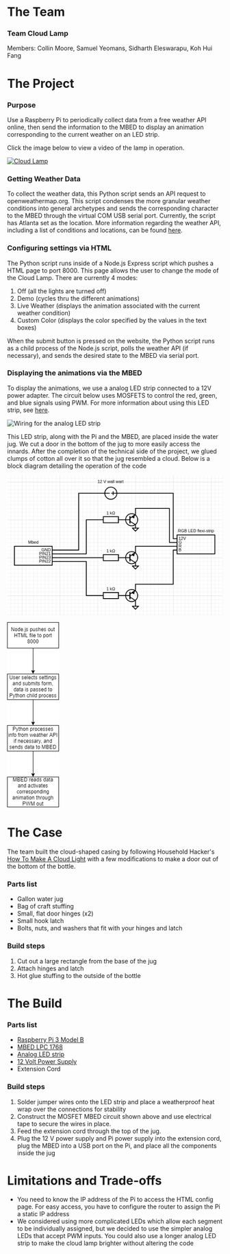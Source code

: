 # The Team
### Team Cloud Lamp
Members: Collin Moore, Samuel Yeomans, Sidharth Eleswarapu, Koh Hui Fang

# The Project
### Purpose 
Use a Raspberry Pi to periodically collect data from a free weather API online, then send the information to the MBED to display an animation corresponding to the current weather on an LED strip.

Click the image below to view a video of the lamp in operation.

[![Cloud Lamp](https://img.youtube.com/vi/CS85uOtd2Cg/0.jpg)](https://youtu.be/CS85uOtd2Cg "Cloud Lamp")

### Getting Weather Data
To collect the weather data, this Python script sends an API request to openweathermap.org. This script condenses the more granular weather conditions into general archetypes and sends the corresponding character to the MBED through the virtual COM USB serial port. Currently, the script has Atlanta set as the location. More information regarding the weather API, including a list of conditions and locations, can be found [here](https://openweathermap.org/current).

### Configuring settings via HTML
The Python script runs inside of a Node.js Express script which pushes a HTML page to port 8000. This page allows the user to change the mode of the Cloud Lamp. There are currently 4 modes:
1. Off (all the lights are turned off)
2. Demo (cycles thru the different animations)
3. Live Weather (displays the animation associated with the current weather condition)
4. Custom Color (displays the color specified by the values in the text boxes)

When the submit button is pressed on the website, the Python script runs as a child process of the Node.js script, polls the weather API (if necessary), and sends the desired state to the MBED via serial port.

### Displaying the animations via the MBED
To display the animations, we use a analog LED strip connected to a 12V power adapter. The circuit below uses MOSFETS to control the red, green, and blue signals using PWM. For more information about using this LED strip, see [here](https://learn.adafruit.com/rgb-led-strips/overview).

![Wiring for the analog LED strip](https://i.groupme.com/1224x1632.jpeg.54044aa65b5b4004841e978d1b89a970.large)

This LED strip, along with the Pi and the MBED, are placed inside the water jug. We cut a door in the bottom of the jug to more easily access the innards. After the completion of the technical side of the project, we glued clumps of cotton all over it so that the jug resembled a cloud. Below is a block diagram detailing the operation of the code

![Circuit diagram](https://github.com/syeomans/mbed-cloud-lamp/blob/master/Circuit%20Diagram.png)

![Block diagram](https://github.com/syeomans/mbed-cloud-lamp/blob/master/blockDiagram.png?raw=true)

# The Case

The team built the cloud-shaped casing by following Household Hacker's [How To Make A Cloud Light](https://www.youtube.com/watch?v=07m0e7NwzKc) with a few modifications to make a door out of the bottom of the bottle. 

### Parts list
- Gallon water jug
- Bag of craft stuffing
- Small, flat door hinges (x2)
- Small hook latch
- Bolts, nuts, and washers that fit with your hinges and latch

### Build steps
1. Cut out a large rectangle from the base of the jug
2. Attach hinges and latch
3. Hot glue stuffing to the outside of the bottle

# The Build

### Parts list
- [Raspberry Pi 3 Model B](https://www.raspberrypi.org/products/raspberry-pi-3-model-b/)
- [MBED LPC 1768](https://os.mbed.com/platforms/mbed-LPC1768/)
- [Analog LED strip](https://www.adafruit.com/product/285?length=1)
- [12 Volt Power Supply](https://www.adafruit.com/product/798)
- Extension Cord

### Build steps

1. Solder jumper wires onto the LED strip and place a weatherproof heat wrap over the connections for stability
2. Construct the MOSFET MBED circuit shown above and use electrical tape to secure the wires in place.
3. Feed the extension cord through the top of the jug.
4. Plug the 12 V power supply and Pi power supply into the extension cord, plug the MBED into a USB port on the Pi, and place all the components inside the jug

# Limitations and Trade-offs
- You need to know the IP address of the Pi to access the HTML config page. For easy access, you have to configure the router to assign the Pi a static IP address
- We considered using more complicated LEDs which allow each segment to be individually assigned, but we decided to use the simpler analog LEDs that accept PWM inputs. You could also use a longer analog LED strip to make the cloud lamp brighter without altering the code
